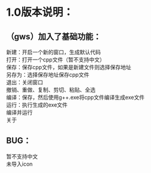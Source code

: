 # 1.0版本说明：

## （gws）加入了基础功能：
新建：开启一个新的窗口，生成默认代码  
打开：打开一个cpp文件（暂不支持中文）  
保存：保存cpp文件，如果是新建文件则选择保存地址  
另存为：选择保存地址保存cpp文件  
退出：关闭窗口  
撤销、重做、复制、剪切、粘贴、全选  
编译：保存，然后使用g++.exe将cpp文件编译生成exe文件  
运行：执行生成的exe文件  
编译并运行  
关于  

## BUG：
暂不支持中文  
未导入icon  
